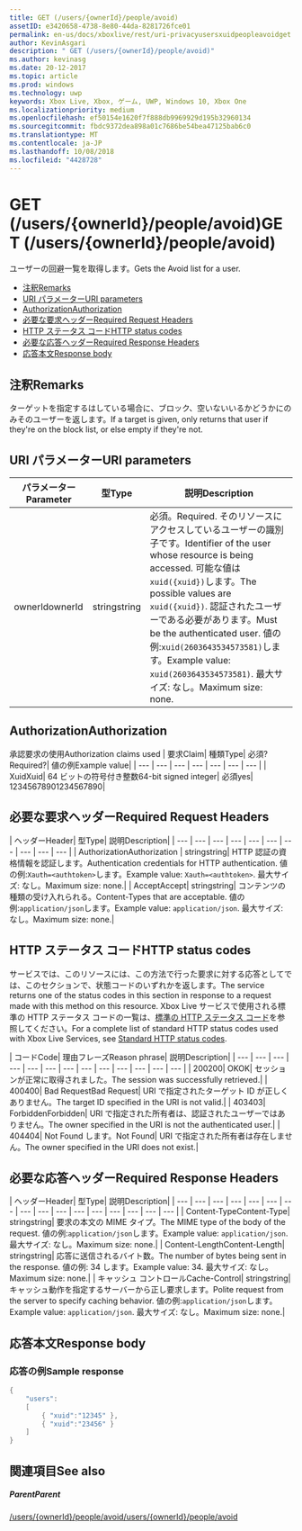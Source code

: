 ```yaml
---
title: GET (/users/{ownerId}/people/avoid)
assetID: e3420658-4738-8e80-44da-8281726fce01
permalink: en-us/docs/xboxlive/rest/uri-privacyusersxuidpeopleavoidget.html
author: KevinAsgari
description: " GET (/users/{ownerId}/people/avoid)"
ms.author: kevinasg
ms.date: 20-12-2017
ms.topic: article
ms.prod: windows
ms.technology: uwp
keywords: Xbox Live, Xbox, ゲーム, UWP, Windows 10, Xbox One
ms.localizationpriority: medium
ms.openlocfilehash: ef50154e1620f7f888db9969929d195b32960134
ms.sourcegitcommit: fbdc9372dea898a01c7686be54bea47125bab6c0
ms.translationtype: MT
ms.contentlocale: ja-JP
ms.lasthandoff: 10/08/2018
ms.locfileid: "4428728"
---
```

# <a name="get-usersowneridpeopleavoid"></a><span data-ttu-id="5862c-104">GET (/users/{ownerId}/people/avoid)</span><span class="sxs-lookup"><span data-stu-id="5862c-104">GET (/users/{ownerId}/people/avoid)</span></span>
<span data-ttu-id="5862c-105">ユーザーの回避一覧を取得します。</span><span class="sxs-lookup"><span data-stu-id="5862c-105">Gets the Avoid list for a user.</span></span>

  * [<span data-ttu-id="5862c-106">注釈</span><span class="sxs-lookup"><span data-stu-id="5862c-106">Remarks</span></span>](#ID4EQ)
  * [<span data-ttu-id="5862c-107">URI パラメーター</span><span class="sxs-lookup"><span data-stu-id="5862c-107">URI parameters</span></span>](#ID4EZ)
  * [<span data-ttu-id="5862c-108">Authorization</span><span class="sxs-lookup"><span data-stu-id="5862c-108">Authorization</span></span>](#ID4EEB)
  * [<span data-ttu-id="5862c-109">必要な要求ヘッダー</span><span class="sxs-lookup"><span data-stu-id="5862c-109">Required Request Headers</span></span>](#ID4EJC)
  * [<span data-ttu-id="5862c-110">HTTP ステータス コード</span><span class="sxs-lookup"><span data-stu-id="5862c-110">HTTP status codes</span></span>](#ID4EYD)
  * [<span data-ttu-id="5862c-111">必要な応答ヘッダー</span><span class="sxs-lookup"><span data-stu-id="5862c-111">Required Response Headers</span></span>](#ID4E1F)
  * [<span data-ttu-id="5862c-112">応答本文</span><span class="sxs-lookup"><span data-stu-id="5862c-112">Response body</span></span>](#ID4ESH)

<a id="ID4EQ"></a>


## <a name="remarks"></a><span data-ttu-id="5862c-113">注釈</span><span class="sxs-lookup"><span data-stu-id="5862c-113">Remarks</span></span>

<span data-ttu-id="5862c-114">ターゲットを指定するはしている場合に、ブロック、空いないいるかどうかにのみそのユーザーを返します。</span><span class="sxs-lookup"><span data-stu-id="5862c-114">If a target is given, only returns that user if they're on the block list, or else empty if they're not.</span></span>

<a id="ID4EZ"></a>


## <a name="uri-parameters"></a><span data-ttu-id="5862c-115">URI パラメーター</span><span class="sxs-lookup"><span data-stu-id="5862c-115">URI parameters</span></span>

| <span data-ttu-id="5862c-116">パラメーター</span><span class="sxs-lookup"><span data-stu-id="5862c-116">Parameter</span></span>| <span data-ttu-id="5862c-117">型</span><span class="sxs-lookup"><span data-stu-id="5862c-117">Type</span></span>| <span data-ttu-id="5862c-118">説明</span><span class="sxs-lookup"><span data-stu-id="5862c-118">Description</span></span>|
| --- | --- | --- |
| <span data-ttu-id="5862c-119">ownerId</span><span class="sxs-lookup"><span data-stu-id="5862c-119">ownerId</span></span>| <span data-ttu-id="5862c-120">string</span><span class="sxs-lookup"><span data-stu-id="5862c-120">string</span></span>| <span data-ttu-id="5862c-121">必須。</span><span class="sxs-lookup"><span data-stu-id="5862c-121">Required.</span></span> <span data-ttu-id="5862c-122">そのリソースにアクセスしているユーザーの識別子です。</span><span class="sxs-lookup"><span data-stu-id="5862c-122">Identifier of the user whose resource is being accessed.</span></span> <span data-ttu-id="5862c-123">可能な値は<code>xuid({xuid})</code>します。</span><span class="sxs-lookup"><span data-stu-id="5862c-123">The possible values are <code>xuid({xuid})</code>.</span></span> <span data-ttu-id="5862c-124">認証されたユーザーである必要があります。</span><span class="sxs-lookup"><span data-stu-id="5862c-124">Must be the authenticated user.</span></span> <span data-ttu-id="5862c-125">値の例:<code>xuid(2603643534573581)</code>します。</span><span class="sxs-lookup"><span data-stu-id="5862c-125">Example value: <code>xuid(2603643534573581)</code>.</span></span> <span data-ttu-id="5862c-126">最大サイズ: なし。</span><span class="sxs-lookup"><span data-stu-id="5862c-126">Maximum size: none.</span></span> |

<a id="ID4EEB"></a>


## <a name="authorization"></a><span data-ttu-id="5862c-127">Authorization</span><span class="sxs-lookup"><span data-stu-id="5862c-127">Authorization</span></span>

<span data-ttu-id="5862c-128">承認要求の使用</span><span class="sxs-lookup"><span data-stu-id="5862c-128">Authorization claims used</span></span> | <span data-ttu-id="5862c-129">要求</span><span class="sxs-lookup"><span data-stu-id="5862c-129">Claim</span></span>| <span data-ttu-id="5862c-130">種類</span><span class="sxs-lookup"><span data-stu-id="5862c-130">Type</span></span>| <span data-ttu-id="5862c-131">必須?</span><span class="sxs-lookup"><span data-stu-id="5862c-131">Required?</span></span>| <span data-ttu-id="5862c-132">値の例</span><span class="sxs-lookup"><span data-stu-id="5862c-132">Example value</span></span>|
| --- | --- | --- | --- | --- | --- | --- |
| <span data-ttu-id="5862c-133">Xuid</span><span class="sxs-lookup"><span data-stu-id="5862c-133">Xuid</span></span>| <span data-ttu-id="5862c-134">64 ビットの符号付き整数</span><span class="sxs-lookup"><span data-stu-id="5862c-134">64-bit signed integer</span></span>| <span data-ttu-id="5862c-135">必須</span><span class="sxs-lookup"><span data-stu-id="5862c-135">yes</span></span>| <span data-ttu-id="5862c-136">1234567890</span><span class="sxs-lookup"><span data-stu-id="5862c-136">1234567890</span></span>|

<a id="ID4EJC"></a>


## <a name="required-request-headers"></a><span data-ttu-id="5862c-137">必要な要求ヘッダー</span><span class="sxs-lookup"><span data-stu-id="5862c-137">Required Request Headers</span></span>

| <span data-ttu-id="5862c-138">ヘッダー</span><span class="sxs-lookup"><span data-stu-id="5862c-138">Header</span></span>| <span data-ttu-id="5862c-139">型</span><span class="sxs-lookup"><span data-stu-id="5862c-139">Type</span></span>| <span data-ttu-id="5862c-140">説明</span><span class="sxs-lookup"><span data-stu-id="5862c-140">Description</span></span>|
| --- | --- | --- | --- | --- | --- | --- | --- | --- | --- |
| <span data-ttu-id="5862c-141">Authorization</span><span class="sxs-lookup"><span data-stu-id="5862c-141">Authorization</span></span> | <span data-ttu-id="5862c-142">string</span><span class="sxs-lookup"><span data-stu-id="5862c-142">string</span></span>| <span data-ttu-id="5862c-143">HTTP 認証の資格情報を認証します。</span><span class="sxs-lookup"><span data-stu-id="5862c-143">Authentication credentials for HTTP authentication.</span></span> <span data-ttu-id="5862c-144">値の例:<code>Xauth=&lt;authtoken></code>します。</span><span class="sxs-lookup"><span data-stu-id="5862c-144">Example value: <code>Xauth=&lt;authtoken></code>.</span></span> <span data-ttu-id="5862c-145">最大サイズ: なし。</span><span class="sxs-lookup"><span data-stu-id="5862c-145">Maximum size: none.</span></span>|
| <span data-ttu-id="5862c-146">Accept</span><span class="sxs-lookup"><span data-stu-id="5862c-146">Accept</span></span>| <span data-ttu-id="5862c-147">string</span><span class="sxs-lookup"><span data-stu-id="5862c-147">string</span></span>| <span data-ttu-id="5862c-148">コンテンツの種類の受け入れられる。</span><span class="sxs-lookup"><span data-stu-id="5862c-148">Content-Types that are acceptable.</span></span> <span data-ttu-id="5862c-149">値の例:<code>application/json</code>します。</span><span class="sxs-lookup"><span data-stu-id="5862c-149">Example value: <code>application/json</code>.</span></span> <span data-ttu-id="5862c-150">最大サイズ: なし。</span><span class="sxs-lookup"><span data-stu-id="5862c-150">Maximum size: none.</span></span>|

<a id="ID4EYD"></a>


## <a name="http-status-codes"></a><span data-ttu-id="5862c-151">HTTP ステータス コード</span><span class="sxs-lookup"><span data-stu-id="5862c-151">HTTP status codes</span></span>

<span data-ttu-id="5862c-152">サービスでは、このリソースには、この方法で行った要求に対する応答としてでは、このセクションで、状態コードのいずれかを返します。</span><span class="sxs-lookup"><span data-stu-id="5862c-152">The service returns one of the status codes in this section in response to a request made with this method on this resource.</span></span> <span data-ttu-id="5862c-153">Xbox Live サービスで使用される標準の HTTP ステータス コードの一覧は、[標準の HTTP ステータス コード](../../additional/httpstatuscodes.md)を参照してください。</span><span class="sxs-lookup"><span data-stu-id="5862c-153">For a complete list of standard HTTP status codes used with Xbox Live Services, see [Standard HTTP status codes](../../additional/httpstatuscodes.md).</span></span>

| <span data-ttu-id="5862c-154">コード</span><span class="sxs-lookup"><span data-stu-id="5862c-154">Code</span></span>| <span data-ttu-id="5862c-155">理由フレーズ</span><span class="sxs-lookup"><span data-stu-id="5862c-155">Reason phrase</span></span>| <span data-ttu-id="5862c-156">説明</span><span class="sxs-lookup"><span data-stu-id="5862c-156">Description</span></span>|
| --- | --- | --- | --- | --- | --- | --- | --- | --- | --- | --- | --- | --- |
| <span data-ttu-id="5862c-157">200</span><span class="sxs-lookup"><span data-stu-id="5862c-157">200</span></span>| <span data-ttu-id="5862c-158">OK</span><span class="sxs-lookup"><span data-stu-id="5862c-158">OK</span></span>| <span data-ttu-id="5862c-159">セッションが正常に取得されました。</span><span class="sxs-lookup"><span data-stu-id="5862c-159">The session was successfully retrieved.</span></span>|
| <span data-ttu-id="5862c-160">400</span><span class="sxs-lookup"><span data-stu-id="5862c-160">400</span></span>| <span data-ttu-id="5862c-161">Bad Request</span><span class="sxs-lookup"><span data-stu-id="5862c-161">Bad Request</span></span>| <span data-ttu-id="5862c-162">URI で指定されたターゲット ID が正しくありません。</span><span class="sxs-lookup"><span data-stu-id="5862c-162">The target ID specified in the URI is not valid.</span></span>|
| <span data-ttu-id="5862c-163">403</span><span class="sxs-lookup"><span data-stu-id="5862c-163">403</span></span>| <span data-ttu-id="5862c-164">Forbidden</span><span class="sxs-lookup"><span data-stu-id="5862c-164">Forbidden</span></span>| <span data-ttu-id="5862c-165">URI で指定された所有者は、認証されたユーザーではありません。</span><span class="sxs-lookup"><span data-stu-id="5862c-165">The owner specified in the URI is not the authenticated user.</span></span>|
| <span data-ttu-id="5862c-166">404</span><span class="sxs-lookup"><span data-stu-id="5862c-166">404</span></span>| <span data-ttu-id="5862c-167">Not Found します。</span><span class="sxs-lookup"><span data-stu-id="5862c-167">Not Found</span></span>| <span data-ttu-id="5862c-168">URI で指定された所有者は存在しません。</span><span class="sxs-lookup"><span data-stu-id="5862c-168">The owner specified in the URI does not exist.</span></span>|

<a id="ID4E1F"></a>


## <a name="required-response-headers"></a><span data-ttu-id="5862c-169">必要な応答ヘッダー</span><span class="sxs-lookup"><span data-stu-id="5862c-169">Required Response Headers</span></span>

| <span data-ttu-id="5862c-170">ヘッダー</span><span class="sxs-lookup"><span data-stu-id="5862c-170">Header</span></span>| <span data-ttu-id="5862c-171">型</span><span class="sxs-lookup"><span data-stu-id="5862c-171">Type</span></span>| <span data-ttu-id="5862c-172">説明</span><span class="sxs-lookup"><span data-stu-id="5862c-172">Description</span></span>|
| --- | --- | --- | --- | --- | --- | --- | --- | --- | --- | --- | --- | --- | --- | --- | --- |
| <span data-ttu-id="5862c-173">Content-Type</span><span class="sxs-lookup"><span data-stu-id="5862c-173">Content-Type</span></span>| <span data-ttu-id="5862c-174">string</span><span class="sxs-lookup"><span data-stu-id="5862c-174">string</span></span>| <span data-ttu-id="5862c-175">要求の本文の MIME タイプ。</span><span class="sxs-lookup"><span data-stu-id="5862c-175">The MIME type of the body of the request.</span></span> <span data-ttu-id="5862c-176">値の例:<code>application/json</code>します。</span><span class="sxs-lookup"><span data-stu-id="5862c-176">Example value: <code>application/json</code>.</span></span> <span data-ttu-id="5862c-177">最大サイズ: なし。</span><span class="sxs-lookup"><span data-stu-id="5862c-177">Maximum size: none.</span></span>|
| <span data-ttu-id="5862c-178">Content-Length</span><span class="sxs-lookup"><span data-stu-id="5862c-178">Content-Length</span></span>| <span data-ttu-id="5862c-179">string</span><span class="sxs-lookup"><span data-stu-id="5862c-179">string</span></span>| <span data-ttu-id="5862c-180">応答に送信されるバイト数。</span><span class="sxs-lookup"><span data-stu-id="5862c-180">The number of bytes being sent in the response.</span></span> <span data-ttu-id="5862c-181">値の例: 34 します。</span><span class="sxs-lookup"><span data-stu-id="5862c-181">Example value: 34.</span></span> <span data-ttu-id="5862c-182">最大サイズ: なし。</span><span class="sxs-lookup"><span data-stu-id="5862c-182">Maximum size: none.</span></span>|
| <span data-ttu-id="5862c-183">キャッシュ コントロール</span><span class="sxs-lookup"><span data-stu-id="5862c-183">Cache-Control</span></span>| <span data-ttu-id="5862c-184">string</span><span class="sxs-lookup"><span data-stu-id="5862c-184">string</span></span>| <span data-ttu-id="5862c-185">キャッシュ動作を指定するサーバーから正し要求します。</span><span class="sxs-lookup"><span data-stu-id="5862c-185">Polite request from the server to specify caching behavior.</span></span> <span data-ttu-id="5862c-186">値の例:<code>application/json</code>します。</span><span class="sxs-lookup"><span data-stu-id="5862c-186">Example value: <code>application/json</code>.</span></span> <span data-ttu-id="5862c-187">最大サイズ: なし。</span><span class="sxs-lookup"><span data-stu-id="5862c-187">Maximum size: none.</span></span>|

<a id="ID4ESH"></a>


## <a name="response-body"></a><span data-ttu-id="5862c-188">応答本文</span><span class="sxs-lookup"><span data-stu-id="5862c-188">Response body</span></span>

<a id="ID4EYH"></a>


### <a name="sample-response"></a><span data-ttu-id="5862c-189">応答の例</span><span class="sxs-lookup"><span data-stu-id="5862c-189">Sample response</span></span>


```cpp
{
    "users":
    [
        { "xuid":"12345" },
        { "xuid":"23456" }
    ]
}

```


<a id="ID4EDAAC"></a>


## <a name="see-also"></a><span data-ttu-id="5862c-190">関連項目</span><span class="sxs-lookup"><span data-stu-id="5862c-190">See also</span></span>

<a id="ID4EFAAC"></a>


##### <a name="parent"></a><span data-ttu-id="5862c-191">Parent</span><span class="sxs-lookup"><span data-stu-id="5862c-191">Parent</span></span>

[<span data-ttu-id="5862c-192">/users/{ownerId}/people/avoid</span><span class="sxs-lookup"><span data-stu-id="5862c-192">/users/{ownerId}/people/avoid</span></span>](uri-privacyusersxuidpeopleavoid.md)
